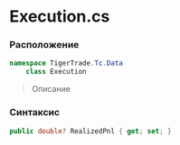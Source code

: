 
# Execution.cs
### Расположение
```csharp
namespace TigerTrade.Tc.Data  
    class Execution
```

> Описание

### Синтаксис
```csharp
public double? RealizedPnl { get; set; }
```
